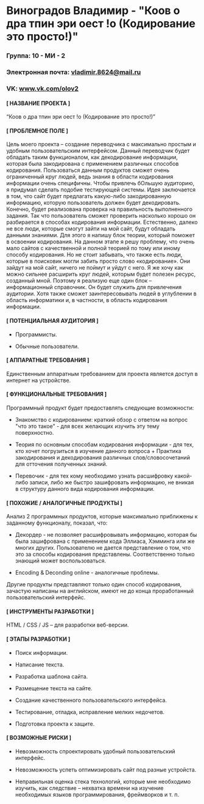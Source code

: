 Виноградов Владимир - "Коов о дра тпин эри  оест !о (Кодирование это просто!)"
==================================

### Группа: 10 - МИ - 2

### Электронная почта: vladimir.8624@mail.ru

### VK: www.vk.com/olov2

#### [ НАЗВАНИЕ ПРОЕКТА ]

  “Коов о дра тпин эри  оест !о (Кодирование это просто!)”

#### [ ПРОБЛЕМНОЕ ПОЛЕ ]

  Цель моего проекта – создание переводчика с максимально простым и удобным пользовательским интерфейсом. Данный переводчик будет обладать таким функционалом, как декодирование информации, которая была закодирована с применением различных способов кодирования. Пользоваться данным продуктов сможет очень ограниченный круг людей, ведь знания в области кодирования информации очень специфичны. Чтобы привлечь бОльшую аудиторию, я придумал сделать подобие тестирующей системы. Идея заключается в том, что сайт будет предлагать какую-либо закодированную информацию, которую пользователь должен будет декодировать. Конечно, будет реализована проверка на правильность выполненного задания. Так что пользователь сможет проверить насколько хорошо он разбирается в способах кодирования информации. Естественно, далеко не все люди, которые смогут зайти на мой сайт, будут обладать данными знаниями. Для этого я напишу блок теории, который поможет в освоении кодирования. На данном этапе я решу проблему, что очень мало сайтов с качественной и полной теорией по тому или иному способу кодирования. Но не стоит забывать, что также есть люди, которые в поисковик могли забить просто слово «кодирование». Они зайдут на мой сайт, ничего не поймут и уйдут с него. Я же хочу как можно сильнее расширить круг людей, которым будет полезен ресурс, созданный мной. Поэтому я реализую еще один блок – информационный справочник. Он будет служить для привлечения аудитории. Хотя также сможет заинтересовывать людей в углублении в область информатики и, в частности, в область кодирования информации.
  
#### [ ПОТЕНЦИАЛЬНАЯ АУДИТОРИЯ ]

  * Программисты.
  
  * Обычные пользователи.

#### [ АППАРАТНЫЕ ТРЕБОВАНИЯ ]

  Единственным аппаратным требованием для проекта является доступ в интернет на устройстве.

#### [ ФУНКЦИОНАЛЬНЫЕ ТРЕБОВАНИЯ ]

  Программный продукт будет предоставлять следующие возможности:

  * Знакомство с кодированием: краткий обзор с ответом на вопрос "что это такое" - для всех желающих изучить эту тему поверхностно. 

  * Теория по основным способам кодирования информации - для тех, кто хочет погрузиться в изучение данного вопроса + Практика закодирования и декодирования различных слов/словосочетаний для отточения полученных знаний.
  
  * Перевочик - для тех кому необходимо узнать расшифровку какой-либо записи, либо же быстро зашифровать информацию, не вникая в структуру данного вида кодирования информации.


#### [ ПОХОЖИЕ / АНАЛОГИЧНЫЕ ПРОДУКТЫ ]

  Анализ 2 программных продуктов, которые максимально приближены к заданному функционалу, показал, что:
  
  * Декордер - не позволяет расшифровывать информацию, которая бы была зашифрована с применением кода Эллиаса, Хэмминга или же многих других. Пользователю не дается представление о том, что это за способы кодирования представлены. Соответственно только знающий может воспользоваться.  
  
  * Encoding & Deconding online - аналогичные проблемы.
  
  Другие продукты представляют только один способ кодирования, зачастую написаны на английском, имеют не до конца проработанный пользовательский интерфейс.

#### [ ИНСТРУМЕНТЫ РАЗРАБОТКИ ]

  HTML / CSS / JS – для разработки веб-версии.

#### [ ЭТАПЫ РАЗРАБОТКИ ]

  * Поиск информации.

  * Написание текста.

  * Разработка шаблона сайта.

  * Размещение текста на сайте.

  * Создание качественного пользовательского интерфейса.

  * Тестирование, отладка, исправление мелких недочетов.

  * Подготовка проекта к защите.

#### [ ВОЗМОЖНЫЕ РИСКИ ]

  * Невозможность спроектировать удобный пользовательский интерфейс.
  
  * Невозможность успеть оптимизировать сайт под разные устройста.

  * Неправильная оценка стека технологий, которые мне необходимо изучить, как следствие – нехватка времени на изучение необходимых языков программирования, фреймворков и т. п.

